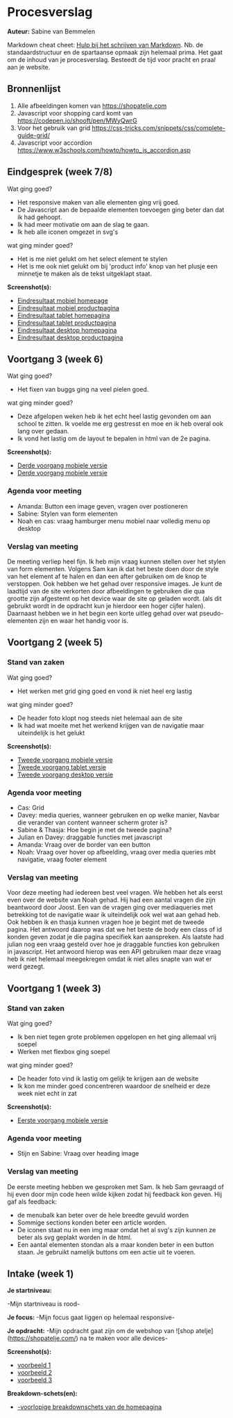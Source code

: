 # Procesverslag
**Auteur:** Sabine van Bemmelen

Markdown cheat cheet: [Hulp bij het schrijven van Markdown](https://github.com/adam-p/markdown-here/wiki/Markdown-Cheatsheet). Nb. de standaardstructuur en de spartaanse opmaak zijn helemaal prima. Het gaat om de inhoud van je procesverslag. Besteedt de tijd voor pracht en praal aan je website.



## Bronnenlijst
1. Alle afbeeldingen komen van https://shopatelje.com
2. Javascript voor shopping card komt van https://codepen.io/shooft/pen/MWyQwrG
3. Voor het gebruik van grid https://css-tricks.com/snippets/css/complete-guide-grid/
4. Javascript voor accordion https://www.w3schools.com/howto/howto_js_accordion.asp



## Eindgesprek (week 7/8)

Wat ging goed?

-  Het responsive maken van alle elementen ging vrij goed.
-  De Javascript aan de bepaalde elementen toevoegen ging beter dan dat ik had gehoopt.
-  Ik had meer motivatie om aan de slag te gaan.
-  Ik heb alle iconen omgezet in svg's

wat ging minder goed?

- Het is me niet gelukt om het select element te stylen
- Het is me ook niet gelukt om bij 'product info' knop van het plusje een minnetje te maken als de tekst uitgeklapt staat.

**Screenshot(s):**

- [Eindresultaat mobiel homepage](images/eindresultaat_mobiel_home.png)
- [Eindresultaat mobiel productpagina](images/eindresultaat_mobiel_product.png)
- [Eindresultaat tablet homepagina](images/eindresultaat_tablet_home.png)
- [Eindresultaat tablet productpagina](images/eindresultaat_tablet_product.png)
- [Eindresultaat desktop homepagina](images/eindresultaat_desktop_home.jpg)
- [Eindresultaat desktop productpagina](images/eindresultaat_desktop_product.png)

## Voortgang 3 (week 6)

Wat ging goed?

-  Het fixen van buggs ging na veel pielen goed.

wat ging minder goed?

- Deze afgelopen weken heb ik het echt heel lastig gevonden om aan school te zitten. Ik voelde me erg gestresst en moe en ik heb overal ook lang over gedaan.
- Ik vond het lastig om de layout te bepalen in html van de 2e pagina.

**Screenshot(s):**

- [Derde voorgang mobiele versie](images/voortgang3_1.png)
- [Derde voorgang mobiele versie](images/voortgang3_2.png)


### Agenda voor meeting

- Amanda: Button een image geven, vragen over postioneren
- Sabine: Stylen van form elementen
- Noah en cas: vraag hamburger menu mobiel naar volledig menu op desktop

### Verslag van meeting

De meeting verliep heel fijn. Ik heb mijn vraag kunnen stellen over het stylen van form elementen. Volgens Sam kan ik dat het beste doen door de style van het element af te halen en dan een after gebruiken om de knop te verstoppen. 
Ook hebben we het gehad over responsive images. Je kunt de laadtijd van de site verkorten door afbeeldingen te gebruiken die qua grootte zijn afgestemt op het device waar de site op geladen wordt. (als dit gebruikt wordt in de opdracht kun je hierdoor een hoger cijfer halen). 
Daarnaast hebben we in het begin een korte uitleg gehad over wat pseudo-elementen zijn en waar het handig voor is.


## Voortgang 2 (week 5)

### Stand van zaken

Wat ging goed?

- Het werken met grid ging goed en vond ik niet heel erg lastig

wat ging minder goed?

- De header foto klopt nog steeds niet helemaal aan de site
- Ik had wat moeite met het werkend krijgen van de navigatie maar uiteindelijk is het gelukt

**Screenshot(s):**

- [Tweede voorgang mobiele versie](images/voortgang2_desktop.jpg)
- [Tweede voorgang tablet versie](images/voortgang2_mobiel.png)
- [Tweede voorgang desktop versie](images/voortgang2_tablet.png)


### Agenda voor meeting

- Cas: Grid
- Davey: media queries, wanneer gebruiken en op welke manier, Navbar die verander van content wanneer scherm groter is?
- Sabine & Thasja: Hoe begin je met de tweede pagina?
- Julian en Davey: draggable functies met javascript
- Amanda: Vraag over de border van een button
- Noah: Vraag over hover op afbeelding, vraag over media queries mbt navigatie, vraag footer element

### Verslag van meeting

Voor deze meeting had iedereen best veel vragen. We hebben het als eerst even over de website van Noah gehad. Hij had een aantal vragen die zijn beantwoord door Joost. Een van de vragen ging over mediaqueries met betrekking tot de navigatie waar ik uiteindelijk ook wel wat aan gehad heb. Ook hebben ik en thasja kunnen vragen hoe je begint met de tweede pagina. Het antwoord daarop was dat we het beste de body een class of id konden geven zodat je die pagina specifiek kan aanspreken.
Als laatste had julian nog een vraag gesteld over hoe je draggable functies kon gebruiken in javascript. Het antwoord hierop was een API gebruiken maar deze vraag heb ik niet helemaal meegekregen omdat ik niet alles snapte van wat er werd gezegt.



## Voortgang 1 (week 3)

### Stand van zaken

Wat ging goed?

- Ik ben niet tegen grote problemen opgelopen en het ging allemaal vrij soepel
- Werken met flexbox ging soepel

wat ging minder goed?

- De header foto vind ik lastig om gelijk te krijgen aan de website
- Ik kon me minder goed concentreren waardoor de snelheid er deze week niet echt in zat

**Screenshot(s):**

- [Eerste voorgang mobiele versie](images/Update1_mobile.jpg)


### Agenda voor meeting

- Stijn en Sabine: Vraag over heading image

### Verslag van meeting

De eerste meeting hebben we gesproken met Sam. Ik heb Sam gevraagd of hij even door mijn code heen wilde kijken zodat hij feedback kon geven. 
Hij gaf als feedback:
- de menubalk kan beter over de hele breedte gevuld worden
- Sommige sections konden beter een article worden.
- De iconen staat nu in een img maar omdat het al svg's zijn kunnen ze beter als svg geplakt worden in de html.
- Een aantal elementen stondan als a maar konden beter in een button staan. Je gebruikt namelijk buttons om een actie uit te voeren.



## Intake (week 1)

**Je startniveau:**

-Mijn startniveau is rood-

**Je focus:**
-Mijn focus gaat liggen op helemaal responsive-

**Je opdracht:**
-Mijn opdracht gaat zijn om de webshop van ![shop atelje] (https://shopatelje.com/) na te maken voor alle devices-

**Screenshot(s):**

- [voorbeeld 1](images/voorbeeld1.png)
- [voorbeeld 2](images/voorbeeld2.png)
- [voorbeeld 3](images/voorbeeld3.png)

**Breakdown-schets(en):**

- [-voorlopige breakdownschets van de homepagina](images/breakdownschets.jpg)

